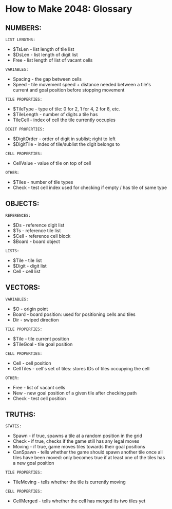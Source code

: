 # How to Make 2048: Glossary

## NUMBERS:
```LIST LENGTHS:```
- $TsLen - list length of tile list
- $DsLen - list length of digit list
- Free - list length of list of vacant cells

```VARIABLES:```
- Spacing - the gap between cells
- Speed - tile movement speed + distance needed between a tile's current and goal position before stopping movement

```TILE PROPERTIES:```
- $TileType - type of tile: 0 for 2, 1 for 4, 2 for 8, etc.
- $TileLength - number of digits a tile has
- TileCell - index of cell the tile currently occupies

```DIGIT PROPERTIES:```
- $DigitOrder - order of digit in sublist; right to left
- $DigitTile - index of tile/sublist the digit belongs to

```CELL PROPERTIES:```
- CellValue - value of tile on top of cell

```OTHER:```
- $Tiles - number of tile types
- Check - test cell index used for checking if empty / has tile of same type

## OBJECTS:

```REFERENCES:```
- $Ds - reference digit list
- $Ts - reference tile list
- $Cell - reference cell block
- $Board - board object

```LISTS:```
- $Tile - tile list
- $Digit - digit list 
- Cell - cell list

## VECTORS:

```VARIABLES:```
- $O - origin point
- Board - board position: used for positioning cells and tiles
- Dir - swiped direction

```TILE PROPERTIES:```
- $Tile - tile current position
- $TileGoal - tile goal position

```CELL PROPERTIES:```
- Cell - cell position
- CellTiles - cell's set of tiles: stores IDs of tiles occupying the cell

```OTHER:```
- Free - list of vacant cells
- New - new goal position of a given tile after checking path
- Check - test cell position

## TRUTHS:

```STATES:```
- Spawn - if true, spawns a tile at a random position in the grid
- Check - if true, checks if the game still has any legal moves
- Moving - if true, game moves tiles towards their goal positions
- CanSpawn - tells whether the game should spawn another tile once all tiles have been moved: only becomes true if at least one of the tiles has a new goal position

```TILE PROPERTIES:```
- TileMoving - tells whether the tile is currently moving

```CELL PROPERTIES:```
- CellMerged - tells whether the cell has merged its two tiles yet
